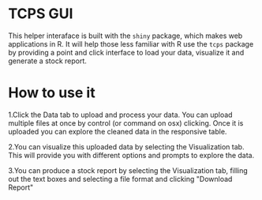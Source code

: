 # TCPS GUI

This helper interaface is built with the `shiny` package, which makes web applications in R.  It will help those less familiar with R use the `tcps` package by providing a point and click interface to load your data, visualize it and generate a stock report.

# How to use it

1.Click the Data tab to upload and process your data. You can upload multiple files at once by control (or command on osx) clicking. Once it is uploaded you can explore the cleaned data in the responsive table.

2.You can visualize this uploaded data by selecting the Visualization tab.  This will provide you with different options and prompts to explore the data.

3.You can produce a stock report by selecting the Visualization tab, filling out the text boxes and selecting a file format and clicking "Download Report"
